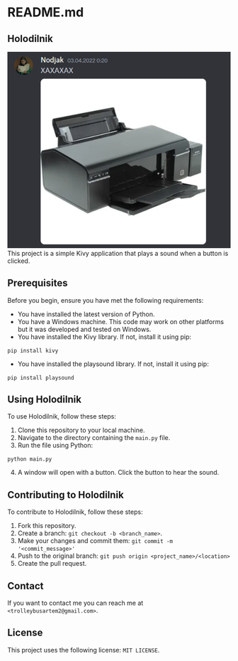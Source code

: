 # README.md

## Holodilnik
![Image alt](https://github.com/trolleybusartem/holodilnik/blob/main/image.png)
This project is a simple Kivy application that plays a sound when a button is clicked.

## Prerequisites

Before you begin, ensure you have met the following requirements:

- You have installed the latest version of Python.
- You have a Windows machine. This code may work on other platforms but it was developed and tested on Windows.
- You have installed the Kivy library. If not, install it using pip:
```
pip install kivy
```
- You have installed the playsound library. If not, install it using pip:
```
pip install playsound
```

## Using Holodilnik

To use Holodilnik, follow these steps:

1. Clone this repository to your local machine.
2. Navigate to the directory containing the `main.py` file.
3. Run the file using Python:
```
python main.py
```
4. A window will open with a button. Click the button to hear the sound.

## Contributing to Holodilnik

To contribute to Holodilnik, follow these steps:

1. Fork this repository.
2. Create a branch: `git checkout -b <branch_name>`.
3. Make your changes and commit them: `git commit -m '<commit_message>'`
4. Push to the original branch: `git push origin <project_name>/<location>`
5. Create the pull request.

## Contact

If you want to contact me you can reach me at `<trolleybusartem2@gmail.com>`.

## License

This project uses the following license: `MIT LICENSE`.
